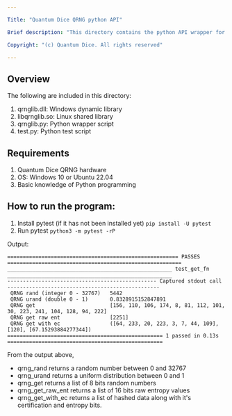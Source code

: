 ```yaml
--- 

Title: "Quantum Dice QRNG python API"

Brief description: "This directory contains the python API wrapper for Quantum Dice QRNG "

Copyright: "(c) Quantum Dice. All rights reserved"

---
```



## Overview 
The following are included in this directory: 
1. qrnglib.dll: Windows dynamic library 
2. libqrnglib.so: Linux shared library 
3. qrnglib.py: Python wrapper script
4. test.py: Python test script

## Requirements
1. Quantum Dice QRNG hardware
2. OS: Windows 10 or Ubuntu 22.04 
3. Basic knowledge of Python programming 

## How to run the program: 

1. Install pytest (if it has not been installed yet)
    `pip install -U pytest`
2. Run pytest 
    `python3 -m pytest -rP `

Output:
```
======================================================= PASSES ========================================================
_____________________________________________________ test_get_fn _____________________________________________________
------------------------------------------------ Captured stdout call -------------------------------------------------
 QRNG rand (integer 0 - 32767)   5442
 QRNG urand (double 0 - 1)       0.8328915152847891
 QRNG get                        [156, 110, 106, 174, 8, 81, 112, 101, 30, 223, 241, 104, 128, 94, 222]
 QRNG get raw ent                [2251]
 QRNG get with ec                ([64, 233, 20, 223, 3, 7, 44, 109], [120], [67.15293884277344])
================================================== 1 passed in 0.13s ==================================================
```

From the output above, 
- qrng_rand returns a random number between 0 and 32767
- qrng_urand returns a uniform distribution between 0 and 1
- qrng_get returns a list of 8 bits random numbers 
- qrng_get_raw_ent returns a list of 16 bits raw entropy values 
- qrng_get_with_ec returns a list of hashed data along with it's certification and entropy bits. 



